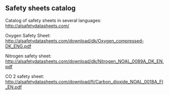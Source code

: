 ## Safety sheets catalog

Catalog of safety sheets in several languages:
http://alsafetydatasheets.com/

Oxygen Safety Sheet:
http://alsafetydatasheets.com/download/dk/Oxygen_compressed-DK_ENG.pdf
 

Nitrogen safety sheet:
http://alsafetydatasheets.com/download/dk/Nitrogen_NOAL_0089A_DK_EN.pdf
 

CO 2 safety sheet:
http://alsafetydatasheets.com/download/fi/Carbon_dioxide_NOAL_0018A_FI_EN.pdf
